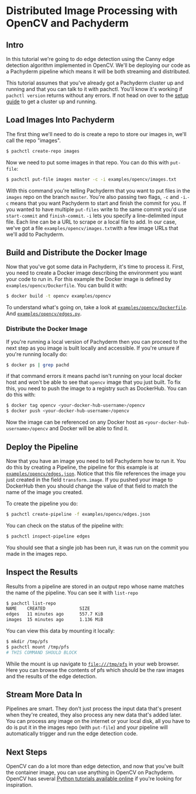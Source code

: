 # Distributed Image Processing with OpenCV and Pachyderm

## Intro

In this tutorial we're going to do edge detection using the Canny edge
detection algorithm implemented in OpenCV. We'll be deploying our code as a
Pachyderm pipeline which means it will be both streaming and distributed.

This tutorial assumes that you've already got a Pachyderm cluster up and
running and that you can talk to it with pachctl. You'll know it's working if
`pachctl version` returns without any errors. If not head on over to the [setup
guide](/doc/deploying_setup.md) to get a cluster up and running.

## Load Images Into Pachyderm
The first thing we'll need to do is create a repo to store our images in, we'll
call the repo "images".

```sh
$ pachctl create-repo images
```

Now we need to put some images in that repo. You can do this with `put-file`:

```sh
$ pachctl put-file images master -c -i examples/opencv/images.txt
```

With this command you're telling Pachyderm that you want to put files in the
`images` repo on the branch `master`. You're also passing two flags, `-c` and `-i`.`-c` means
that you want Pachyderm to start and finish the commit for you. If you wanted
to have multiple `put-files` write to the same commit you'd use `start-commit`
and `finish-commit`. `-i` lets you specify a line-delimited input file. Each line can be a URL to scrape or a local file to add. In our case, we've got a file `examples/opencv/images.txt`with a few image URLs that we'll add to Pachyderm. 

## Build and Distribute the Docker Image

Now that you've got some data in Pachyderm, it's time to process it. First, you 
need to create a Docker image describing the environment you want
your code to run in. For this example the Docker image is defined by
`examples/opencv/Dockerfile`. You can build it with:

```sh
$ docker build -t opencv examples/opencv
```

To understand what's going on, take a look at
[`examples/opencv/Dockerfile`](/examples/opencv/Dockerfile). And
[`examples/opencv/edges.py`](/examples/opencv/edges.py).

### Distribute the Docker Image
If you're running a local version of Pachyderm then you can proceed to the next
step as you image is built locally and accessible. If you're unsure if you're running locally do:

```sh
$ docker ps | grep pachd
```

if that command errors it means pachd isn't running on your local docker host
and won't be able to see that `opencv` image that you just built. To fix this,
you need to push the image to a registry such as DockerHub. You can do this
with:

```sh
$ docker tag opencv <your-docker-hub-username>/opencv
$ docker push <your-docker-hub-username>/opencv
```

Now the image can be referenced on any Docker host as
`<your-docker-hub-username>/opencv` and Docker will be able to find it.

## Deploy the Pipeline

Now that you have an image you need to tell Pachyderm how to run it. You do this
by creating a Pipeline, the pipeline for this example is at
[`examples/opencv/edges.json`](/examples/opencv/edges.json).  Notice that this
file references the image you just created in the field `transform.image`. If
you pushed your image to DockerHub then you should change the value of that
field to match the name of the image you created.

To create the pipeline you do:

```sh
$ pachctl create-pipeline -f examples/opencv/edges.json
```

You can check on the status of the pipeline with:

```sh
$ pachctl inspect-pipeline edges
```

You should see that a single job has been run, it was run on the commit you made
in the images repo.

## Inspect the Results

Results from a pipeline are stored in an output repo whose name matches the name
of the pipeline. You can see it with `list-repo`

```sh
$ pachctl list-repo
NAME    CREATED             SIZE
edges   11 minutes ago      557.7 KiB
images  15 minutes ago      1.136 MiB
```

You can view this data by mounting it locally:

```sh
$ mkdir /tmp/pfs
$ pachctl mount /tmp/pfs
# THIS COMMAND SHOULD BLOCK
```

While the mount is up navigate to [`file:///tmp/pfs`](file:///tmp/pfs) in your
web browser. Here you can browse the contents of pfs which should be the raw
images and the results of the edge detection.

## Stream More Data In

Pipelines are smart. They don't just process the input data that's present when
they're created, they also process any new data that's added later.
You can process any image on the internet or your local disk, all you
have to do is put it in the images repo (with `put-file`) and your pipeline will
automatically trigger and run the edge detection code.

## Next Steps

OpenCV can do a lot more than edge detection, and now that you've built the
container image, you can use anything in OpenCV on Pachyderm. OpenCV has several
[Python tutorials available
online](https://opencv-python-tutroals.readthedocs.io/en/latest/py_tutorials/py_tutorials.html)
if you're looking for inspiration.
